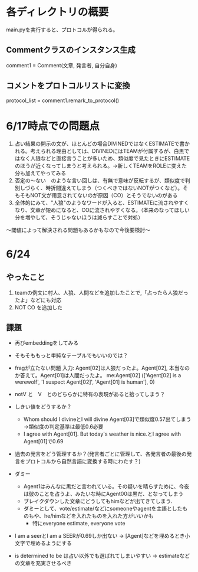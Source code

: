 # 各ディレクトリの概要
main.pyを実行すると、プロトコルが得られる。

## Commentクラスのインスタンス生成
comment1 = Comment(文章, 発言者, 自分自身) 

## コメントをプロトコルリストに変換
protocol_list = comment1.remark_to_protocol()


# 6/17時点での問題点
1. 占い結果の開示の文が、ほとんどの場合DIVINEDではなくESTIMATEで書かれる。考えられる理由としては、DIVINEDにはTEAMが付属するが、白黒ではなく人狼などと直接言うことが多いため、類似度で見たときにESTIMATEのほうが近くなってしまうと考えられる。→新しくTEAMをROLEに変えた分も加えてやってみる
2. 否定の～ない　のような言い回しは、有無で意味が反転するが、類似度で判別しづらく、時折間違えてしまう（つくべきではないNOTがつくなど）。そもそもNOT文が用意されてないのが原因（CO）とそうでないのがある
3. 全体的にみて、"人狼"のようなワードが入ると、ESTIMATEに流されやすくなり、文章が短めになると、COに流されやすくなる。（本来のなってほしい分を増やして、そうじゃないほうは減らすことで対処）

～閾値によって解決される問題もあるかもなので今後要検討～

# 6/24 
## やったこと
1. teamの例文に村人、人狼、人間などを追加したことで,「占ったら人狼だったよ」などにも対応
2. NOT CO を追加した

## 課題
- 再びembeddingをしてみる
- そもそももっと単純なテーブルでもいいのでは？
- fragが立たない問題
入力: 
Agent[02]は人狼だったよ。Agent[02], 本当なのか答えて。Agent[01]は人間だったよ。
me:Agent[02]
(['Agent[02] is a werewolf', 'I suspect Agent[02]', 'Agent[01] is human'], 0)
- notV と　V　とのどちらかに特有の表現があると拾ってしまう？
- しきい値をどうするか？
  - Whom should I divineとI will divine Agent[03]で類似度0.57出てしまう ->類似度の判定基準は最低0.6必要
  - I agree with Agent[01]. But today's weather is nice.とI agree with Agent[01]で0.69
- 過去の発言をどう管理するか？(発言者ごとに管理して、各発言者の最後の発言をプロトコルから自然言語に変換する時にわたす？)
- ダミー
  - Agent1はみんなに黒だと言われている。その疑いを晴らすために、今夜は彼のことを占うよ、みたいな時にAgent00は黒だ、となってしまう
  - ブレイクダウンした文章にどうしてもhimなどが出てきてしまう. 
  - ダミーとして、vote/estimate/などにsomeoneやagentを主語としたものもや、he/himなどを入れたものを入れた方がいいかも
    - 特にeveryone estimate, everyone vote

- I am a seerとI am a SEERが0.69しか出ない -> [Agent]などを埋めるとき小文字で埋めるようにする
- is determined to be は占い以外でも選ばれてしまいやすい -> estimateなどの文章を充実させるべき
